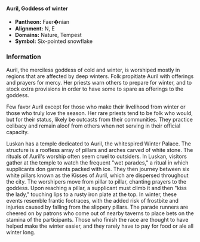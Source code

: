#### Auril, Goddess of winter
- **Pantheon:** Faer�nian
- **Alignment:** N, E
- **Domains:** Nature, Tempest
- **Symbol:** Six-pointed snowflake
### Information

Auril, the merciless goddess of cold and winter, is worshiped mostly in regions that are affected by deep winters. Folk propitiate Auril with offerings and prayers for mercy. Her priests warn others to prepare for winter, and to stock extra provisions in order to have some to spare as offerings to the goddess.

Few favor Auril except for those who make their livelihood from winter or those who truly love the season. Her rare priests tend to be folk who would, but for their status, likely be outcasts from their communities. They practice celibacy and remain aloof from others when not serving in their official capacity.

Luskan has a temple dedicated to Auril, the whitespired Winter Palace. The structure is a roofless array of pillars and arches carved of white stone. The rituals of Auril's worship often seem cruel to outsiders. In Luskan, visitors gather at the temple to watch the frequent "wet parades," a ritual in which supplicants don garments packed with ice. They then journey between six white pillars known as the Kisses of Auril, which are dispersed throughout the city. The worshipers move from pillar to pillar, chanting prayers to the goddess. Upon reaching a pillar, a supplicant must climb it and then "kiss the lady," touching lips to a rusty iron plate at the top. In winter, these events resemble frantic footraces, with the added risk of frostbite and injuries caused by falling from the slippery pillars. The parade runners are cheered on by patrons who come out of nearby taverns to place bets on the stamina of the participants. Those who finish the race are thought to have helped make the winter easier, and they rarely have to pay for food or ale all winter long.